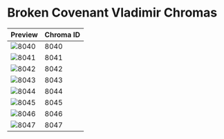 # Broken Covenant Vladimir Chromas

| Preview | Chroma ID |
|---------|-----------|
| ![8040](https://raw.communitydragon.org/latest/plugins/rcp-be-lol-game-data/global/default/v1/champion-chroma-images/8/8040.png) | 8040 |
| ![8041](https://raw.communitydragon.org/latest/plugins/rcp-be-lol-game-data/global/default/v1/champion-chroma-images/8/8041.png) | 8041 |
| ![8042](https://raw.communitydragon.org/latest/plugins/rcp-be-lol-game-data/global/default/v1/champion-chroma-images/8/8042.png) | 8042 |
| ![8043](https://raw.communitydragon.org/latest/plugins/rcp-be-lol-game-data/global/default/v1/champion-chroma-images/8/8043.png) | 8043 |
| ![8044](https://raw.communitydragon.org/latest/plugins/rcp-be-lol-game-data/global/default/v1/champion-chroma-images/8/8044.png) | 8044 |
| ![8045](https://raw.communitydragon.org/latest/plugins/rcp-be-lol-game-data/global/default/v1/champion-chroma-images/8/8045.png) | 8045 |
| ![8046](https://raw.communitydragon.org/latest/plugins/rcp-be-lol-game-data/global/default/v1/champion-chroma-images/8/8046.png) | 8046 |
| ![8047](https://raw.communitydragon.org/latest/plugins/rcp-be-lol-game-data/global/default/v1/champion-chroma-images/8/8047.png) | 8047 |